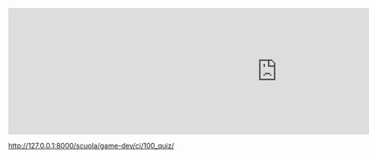 <iframe src="https://h5p.org/h5p/embed/1341156" width="1090" height="256" frameborder="0" allowfullscreen="allowfullscreen" allow="geolocation *; microphone *; camera *; midi *; encrypted-media *" title="Get 101"></iframe><script src="https://h5p.org/sites/all/modules/h5p/library/js/h5p-resizer.js" charset="UTF-8"></script>

http://127.0.0.1:8000/scuola/game-dev/ci/100_quiz/
